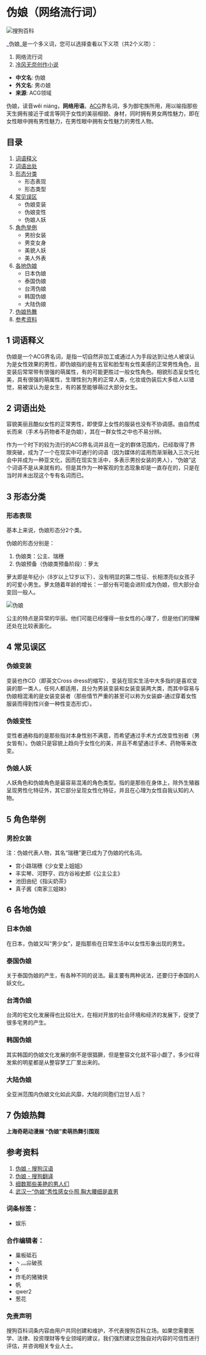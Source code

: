 # 伪娘（网络流行词）

![搜狗百科](https://search.sogoucdn.com/baike/common/logo.2e6e7ec0.svg)

_伪娘_是一个多义词，您可以选择查看以下义项（共2个义项）：

1.  网络流行词
2.  [冷风无奈创作小说](javascript:void(0) "冷风无奈创作小说")

- **中文名**: 伪娘  
- **外文名**: 男の娘  
- **来源**: ACG领域  

伪娘，读音wěi niáng，**网络用语**。[ACG](https://baike.sogou.com/lemma/ShowInnerLink.htm?lemmaId=343498)界名词，多为御宅族所用，用以喻指那些天生拥有接近于或言等同于女性的美丽相貌、身材，同时拥有男女两性魅力，即在女性眼中拥有男性魅力，在男性眼中拥有女性魅力的男性人物。

## 目录

1. [词语释义](#词语释义)
2. [词语出处](#词语出处)
3. [形态分类](#形态分类)
   - 形态表现
   - 形态类型
4. [常见误区](#常见误区)
   - 伪娘变装
   - 伪娘变性
   - 伪娘人妖
5. [角色举例](#角色举例)
   - 男扮女装
   - 男变女身
   - 美貌人妖
   - 美人外表
6. [各地伪娘](#各地伪娘)
   - 日本伪娘
   - 泰国伪娘
   - 台湾伪娘
   - 韩国伪娘
   - 大陆伪娘
7. [伪娘热舞](#伪娘热舞)
8. [参考资料](#参考资料)

## 1 词语释义

伪娘是一个ACG界名词，是指一切自然非加工或通过人为手段达到让他人被误认为是女性效果的男性，即伪娘指的是有五官和脸型有女性美感的正常男性角色，且变装后常常带有很强的萌属性，有的可能更胜过一般女性角色。相貌形态呈女性化美，具有很强的萌属性，生理性别为男的正常人类，化妆或伪装后大多给人以错觉，易被误认为是女生，有的甚至能够萌过大部分女生。

## 2 词语出处

容貌美丽且酷似女性的正常男性，即使穿上女性的服装也没有不协调感。由自然成长而来（手术与药物者不是伪娘），其在一群女性之中也不易分辨。

作为一个时下的较为流行的ACG界名词并且在一定的群体范围内，已经取得了界限突破，成为了一个在现实中可通行的词语（因为媒体的滥用而渐渐融入三次元社会中并成为一种亚文化，因而在现实生活中，多表示男扮女装的男人），“伪娘”这个词语不是从来就有的。但是其作为一种客观的生态现象却是一直存在的，只是在当时并未出现这个专有名词而已。

## 3 形态分类

### 形态表现

基本上来说，伪娘形态分2个类。

伪娘的形态分别是：

1. 伪娘类：公主、瑞穗
2. 伪娘预备（伪娘类预备阶段）：萝太

萝太即是年纪小（8岁以上12岁以下）、没有明显的第二性征、长相漂亮似女孩子的可爱小男生。萝太随着年龄的增长：一部分有可能会进阶成为伪娘，但大部分会变回一般人。

![伪娘](https://pic.baike.soso.com/p/20130710/20130710101109-881977102.jpg)

公主的特点是异常的华丽。他们可能已经懂得一些女性的心理了，但是他们的理解还处在比较表面化。

## 4 常见误区

### 伪娘变装

变装也作CD（即英文Cross dress的缩写），变装在现实生活中大多指的是喜欢变装的那一类人，任何人都适用，且分为男装变装和女装变装两大类，而其中容易与伪娘相混淆的是女装变装者（那些情节严重的甚至可以称为女装癖-通过穿着女性服装而得到性兴奋一种性变态形式）。

### 伪娘变性 

变性者通称指的是那些指对本身性别不满意，而希望通过手术方式改变性别者（男女皆有）。伪娘只是容貌上趋向于女性化的美，并且不希望通过手术、药物等来改变。

### 伪娘人妖

人妖角色和伪娘角色是最容易混淆的角色类型。指的是那些在身体上，除外生殖器呈现男性化特征外，其它部分呈现女性化特征，并且在心理为女性自我认知的人物。

## 5 角色举例

### 男扮女装

注：伪娘代表人物，其名“瑞穗”更已成为了伪娘的代名词。

- 宫小路瑞穗《少女爱上姐姐》
- 丰实琴、河野亨、四方谷裕史郎《公主公主》
- 池田由纪《指尖奶茶》
- 真子酱《南家三姐妹》

## 6 各地伪娘

### 日本伪娘 

在日本，伪娘又叫“男少女”，是指那些在日常生活中以女性形象出现的男生。

### 泰国伪娘 

关于泰国伪娘的产生，有各种不同的说法。最主要有两种说法，还要归于泰国的人妖文化。

### 台湾伪娘 

台湾的宅文化发展得也比较壮大，在相对开放的社会环境和经济的发展下，促使了很多宅男的产生。

### 韩国伪娘 

其实韩国的伪娘文化发展的倒不是很猖獗，但是整容文化就不容小觑了，多少红得发紫的明星都是从整容梦工厂里出来的。

### 大陆伪娘 

全亚洲范围内伪娘文化如此风靡，大陆的同胞们岂甘人后？

## 7 伪娘热舞 

**上海奇葩动漫展 “伪娘”卖萌热舞引围观**

## 参考资料 

1. [伪娘 - 搜狗汉语](http://www.sogou.com/hanyu/)
2. [伪娘 - 搜狗翻译](http://www.sogou.com/)
3. [细数那些美艳的男人们](http://www.sogou.com/)
4. [武汉一“伪娘”秀性感女仆照 胸大腰细是直男](http://www.sogou.com/)

### 词条标签：
- 娱乐

### 合作编辑者：
- 巢板砥石 
- 丶灬尛破孩 
- 6 
- 炸毛的猪猪侠 
- 帆 
- qwer2 
- 葱花 

### 免责声明  
搜狗百科词条内容由用户共同创建和维护，不代表搜狗百科立场。如果您需要医学、法律、投资理财等专业领域的建议，我们强烈建议您独自对内容的可信性进行评估，并咨询相关专业人士。
<!-- tcd_original_link https://baike.sogou.com/v70877.htm -->
